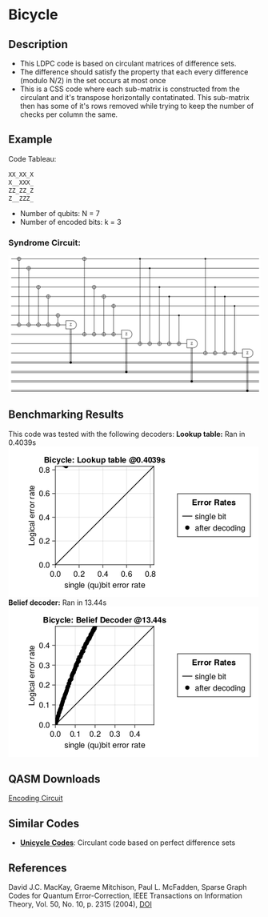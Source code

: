 # Bicycle

## Description
 - This LDPC code is based on circulant matrices of difference sets.
 - The difference should satisfy the property that each every difference (modulo N/2) in the set occurs at most once
 - This is a CSS code where each sub-matrix is constructed from the circulant and it's transpose horizontally contatinated. This sub-matrix then has some of it's rows removed while trying to keep the number of checks per column the same.

## Example
Code Tableau:
```
XX_XX_X
X__XXX_
ZZ_ZZ_Z
Z__ZZZ_
```

- Number of qubits: N = 7
- Number of encoded bits: k = 3
### Syndrome Circuit:
![Bicycle Syndrome Circuit](images/codeplots/Bicycle-codeplot.png)

## Benchmarking Results
This code was tested with the following decoders:
**Lookup table:** Ran in 0.4039s
![Bicycle Truth Table PP](images\performanceplots\Bicycle-lookuptable.png)
**Belief decoder:** Ran in 13.44s
![Bicycle Belief Decoder PP](images\performanceplots\Bicycle-beliefa.png)


##

## QASM Downloads
[Encoding Circuit](QASMDownloads\\Bicycle-encodingCircuit.qasm)

## Similar Codes
- **[Unicycle Codes](https://arxiv.org/abs/quant-ph/0304161)**: Circulant code based on perfect difference sets

## References
David J.C. MacKay, Graeme Mitchison, Paul L. McFadden, Sparse Graph Codes for Quantum Error-Correction, IEEE Transactions on Information Theory, Vol. 50, No. 10, p. 2315 (2004), [DOI](https://doi.org/10.1109/TIT.2004.834737)